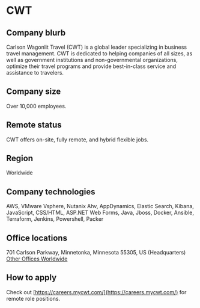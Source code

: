 # CWT

## Company blurb

Carlson Wagonlit Travel (CWT) is a global leader specializing in business travel management. CWT is dedicated to helping companies of all sizes, as well as government institutions and non-governmental organizations, optimize their travel programs and provide best-in-class service and assistance to travelers.

## Company size

Over 10,000 employees.

## Remote status

CWT offers on-site, fully remote, and hybrid flexible jobs.

## Region

Worldwide

## Company technologies

AWS, VMware Vsphere, Nutanix Ahv, AppDynamics, Elastic Search, Kibana, JavaScript, CSS/HTML, ASP.NET Web Forms, Java, Jboss, Docker, Ansible, Terraform, Jenkins, Powershell, Packer

## Office locations

701 Carlson Parkway, Minnetonka, Minnesota 55305, US (Headquarters)
[Other Offices Worldwide](https://www.mycwt.com/countries/)

## How to apply

Check out [https://careers.mycwt.com/](https://careers.mycwt.com/) for remote role positions.
